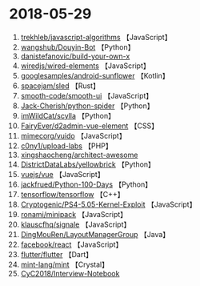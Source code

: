 # 2018-05-29

1. [trekhleb/javascript-algorithms](https://github.com/trekhleb/javascript-algorithms) 【JavaScript】
2. [wangshub/Douyin-Bot](https://github.com/wangshub/Douyin-Bot) 【Python】
3. [danistefanovic/build-your-own-x](https://github.com/danistefanovic/build-your-own-x) 
4. [wiredjs/wired-elements](https://github.com/wiredjs/wired-elements) 【JavaScript】
5. [googlesamples/android-sunflower](https://github.com/googlesamples/android-sunflower) 【Kotlin】
6. [spacejam/sled](https://github.com/spacejam/sled) 【Rust】
7. [smooth-code/smooth-ui](https://github.com/smooth-code/smooth-ui) 【JavaScript】
8. [Jack-Cherish/python-spider](https://github.com/Jack-Cherish/python-spider) 【Python】
9. [imWildCat/scylla](https://github.com/imWildCat/scylla) 【Python】
10. [FairyEver/d2admin-vue-element](https://github.com/FairyEver/d2admin-vue-element) 【CSS】
11. [mimecorg/vuido](https://github.com/mimecorg/vuido) 【JavaScript】
12. [c0ny1/upload-labs](https://github.com/c0ny1/upload-labs) 【PHP】
13. [xingshaocheng/architect-awesome](https://github.com/xingshaocheng/architect-awesome) 
14. [DistrictDataLabs/yellowbrick](https://github.com/DistrictDataLabs/yellowbrick) 【Python】
15. [vuejs/vue](https://github.com/vuejs/vue) 【JavaScript】
16. [jackfrued/Python-100-Days](https://github.com/jackfrued/Python-100-Days) 【Python】
17. [tensorflow/tensorflow](https://github.com/tensorflow/tensorflow) 【C++】
18. [Cryptogenic/PS4-5.05-Kernel-Exploit](https://github.com/Cryptogenic/PS4-5.05-Kernel-Exploit) 【JavaScript】
19. [ronami/minipack](https://github.com/ronami/minipack) 【JavaScript】
20. [klauscfhq/signale](https://github.com/klauscfhq/signale) 【JavaScript】
21. [DingMouRen/LayoutManagerGroup](https://github.com/DingMouRen/LayoutManagerGroup) 【Java】
22. [facebook/react](https://github.com/facebook/react) 【JavaScript】
23. [flutter/flutter](https://github.com/flutter/flutter) 【Dart】
24. [mint-lang/mint](https://github.com/mint-lang/mint) 【Crystal】
25. [CyC2018/Interview-Notebook](https://github.com/CyC2018/Interview-Notebook) 
